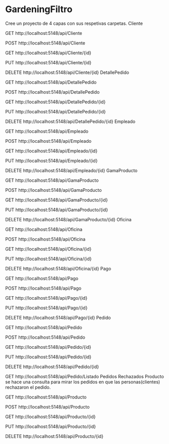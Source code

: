 # GardeningFiltro
Cree un proyecto de 4 capas con sus respetivas carpetas.
Cliente


GET
http://localhost:5148/api/Cliente

POST
http://localhost:5148/api/Cliente

GET
http://localhost:5148/api/Cliente/{id}

PUT
http://localhost:5148/api/Cliente/{id}

DELETE
http://localhost:5148/api/Cliente/{id}
DetallePedido


GET
http://localhost:5148/api/DetallePedido

POST
http://localhost:5148/api/DetallePedido

GET
http://localhost:5148/api/DetallePedido/{id}

PUT
http://localhost:5148/api/DetallePedido/{id}

DELETE
http://localhost:5148/api/DetallePedido/{id}
Empleado


GET
http://localhost:5148/api/Empleado

POST
http://localhost:5148/api/Empleado

GET
http://localhost:5148/api/Empleado/{id}

PUT
http://localhost:5148/api/Empleado/{id}

DELETE
http://localhost:5148/api/Empleado/{id}
GamaProducto


GET
http://localhost:5148/api/GamaProducto

POST
http://localhost:5148/api/GamaProducto

GET
http://localhost:5148/api/GamaProducto/{id}

PUT
http://localhost:5148/api/GamaProducto/{id}

DELETE
http://localhost:5148/api/GamaProducto/{id}
Oficina


GET
http://localhost:5148/api/Oficina

POST
http://localhost:5148/api/Oficina

GET
http://localhost:5148/api/Oficina/{id}

PUT
http://localhost:5148/api/Oficina/{id}

DELETE
http://localhost:5148/api/Oficina/{id}
Pago


GET
http://localhost:5148/api/Pago

POST
http://localhost:5148/api/Pago

GET
http://localhost:5148/api/Pago/{id}

PUT
http://localhost:5148/api/Pago/{id}

DELETE
http://localhost:5148/api/Pago/{id}
Pedido


GET
http://localhost:5148/api/Pedido

POST
http://localhost:5148/api/Pedido

GET
http://localhost:5148/api/Pedido/{id}

PUT
http://localhost:5148/api/Pedido/{id}

DELETE
http://localhost:5148/api/Pedido/{id}

GET
http://localhost:5148/api/Pedido/Listado Pedidos Rechazados
Producto
se hace una consulta para mirar los pedidos en que las personas(clientes) rechazaron el pedido.


GET
http://localhost:5148/api/Producto

POST
http://localhost:5148/api/Producto

GET
http://localhost:5148/api/Producto/{id}

PUT
http://localhost:5148/api/Producto/{id}

DELETE
http://localhost:5148/api/Producto/{id}